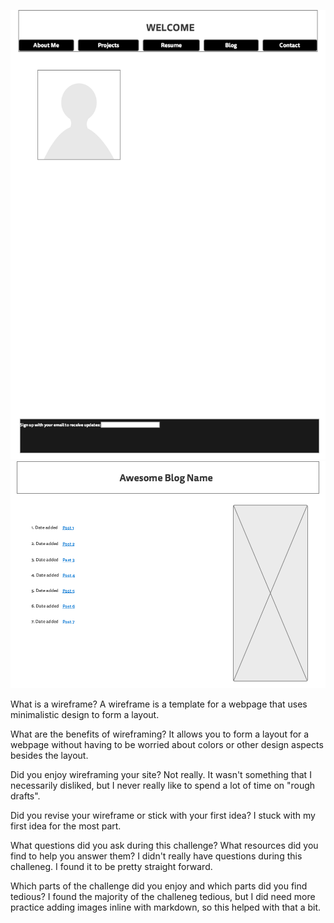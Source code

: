 ![My Wireframe Index](./imgs/wireframe-index.png)
![Blog Index](./imgs/wireframe-blog-index.png)

What is a wireframe?
A wireframe is a template for a webpage that uses minimalistic design to form a layout.

What are the benefits of wireframing?
It allows you to form a layout for a webpage without having to be worried about colors or other design aspects besides the layout.

Did you enjoy wireframing your site?
Not really. It wasn't something that I necessarily disliked, but I never really like to spend a lot of time on "rough drafts".

Did you revise your wireframe or stick with your first idea?
I stuck with my first idea for the most part.

What questions did you ask during this challenge? What resources did you find to help you answer them?
I didn't really have questions during this challeneg. I found it to be pretty straight forward.

Which parts of the challenge did you enjoy and which parts did you find tedious?
I found the majority of the challeneg tedious, but I did need more practice adding images inline with markdown, so this helped with that a bit.